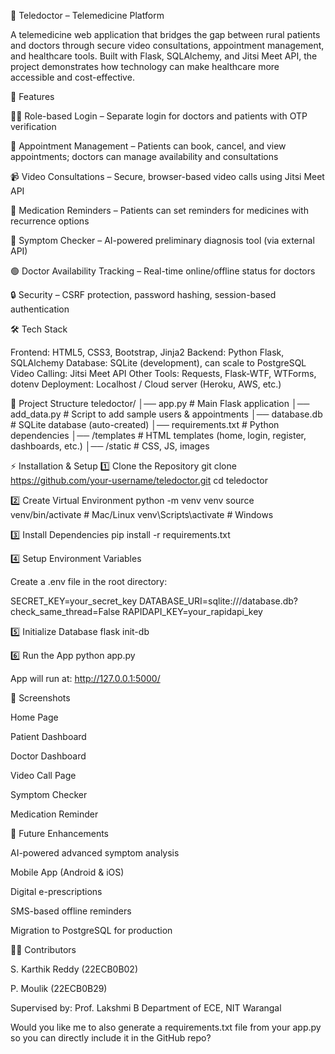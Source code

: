🏥 Teledoctor – Telemedicine Platform

A telemedicine web application that bridges the gap between rural patients and doctors through secure video consultations, appointment management, and healthcare tools. Built with Flask, SQLAlchemy, and Jitsi Meet API, the project demonstrates how technology can make healthcare more accessible and cost-effective.

🚀 Features

👨‍⚕️ Role-based Login – Separate login for doctors and patients with OTP verification

📅 Appointment Management – Patients can book, cancel, and view appointments; doctors can manage availability and consultations

📹 Video Consultations – Secure, browser-based video calls using Jitsi Meet API

💊 Medication Reminders – Patients can set reminders for medicines with recurrence options

🤖 Symptom Checker – AI-powered preliminary diagnosis tool (via external API)

🟢 Doctor Availability Tracking – Real-time online/offline status for doctors

🔒 Security – CSRF protection, password hashing, session-based authentication

🛠️ Tech Stack

Frontend: HTML5, CSS3, Bootstrap, Jinja2
Backend: Python Flask, SQLAlchemy
Database: SQLite (development), can scale to PostgreSQL
Video Calling: Jitsi Meet API
Other Tools: Requests, Flask-WTF, WTForms, dotenv
Deployment: Localhost / Cloud server (Heroku, AWS, etc.)

📂 Project Structure
teledoctor/
│── app.py                 # Main Flask application
│── add_data.py             # Script to add sample users & appointments
│── database.db             # SQLite database (auto-created)
│── requirements.txt        # Python dependencies
│── /templates              # HTML templates (home, login, register, dashboards, etc.)
│── /static                 # CSS, JS, images

⚡ Installation & Setup
1️⃣ Clone the Repository
git clone https://github.com/your-username/teledoctor.git
cd teledoctor

2️⃣ Create Virtual Environment
python -m venv venv
source venv/bin/activate   # Mac/Linux
venv\Scripts\activate      # Windows

3️⃣ Install Dependencies
pip install -r requirements.txt

4️⃣ Setup Environment Variables

Create a .env file in the root directory:

SECRET_KEY=your_secret_key
DATABASE_URI=sqlite:///database.db?check_same_thread=False
RAPIDAPI_KEY=your_rapidapi_key

5️⃣ Initialize Database
flask init-db

6️⃣ Run the App
python app.py


App will run at: http://127.0.0.1:5000/

📸 Screenshots

Home Page

Patient Dashboard

Doctor Dashboard

Video Call Page

Symptom Checker

Medication Reminder

🔮 Future Enhancements

AI-powered advanced symptom analysis

Mobile App (Android & iOS)

Digital e-prescriptions

SMS-based offline reminders

Migration to PostgreSQL for production

👨‍💻 Contributors

S. Karthik Reddy (22ECB0B02)

P. Moulik (22ECB0B29)

Supervised by: Prof. Lakshmi B
Department of ECE, NIT Warangal

Would you like me to also generate a requirements.txt file from your app.py so you can directly include it in the GitHub repo?
